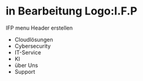 # in Bearbeitung Logo:I.F.P

IFP menu Header erstellen

- Cloudlösungen
- Cybersecurity
- IT-Service
- KI
- über Uns
- Support

